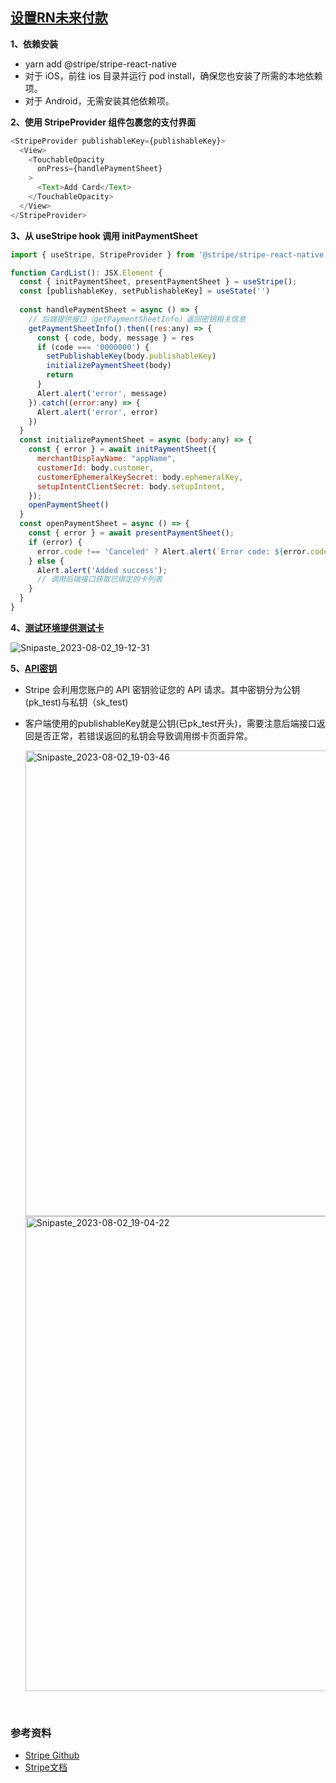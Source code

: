 ## [设置RN未来付款](https://stripe.com/docs/payments/save-and-reuse?platform=react-native&ui=payment-sheet#react-native-card-scanning)

**1、依赖安装**

* yarn add @stripe/stripe-react-native
* 对于 iOS，前往 ios 目录并运行 pod install，确保您也安装了所需的本地依赖项。
* 对于 Android，无需安装其他依赖项。

**2、使用 StripeProvider 组件包裹您的支付界面**
````javaScript
<StripeProvider publishableKey={publishableKey}>
  <View>
    <TouchableOpacity
      onPress={handlePaymentSheet}
    >
      <Text>Add Card</Text>
    </TouchableOpacity>
  </View>
</StripeProvider>
````
**3、从 useStripe hook 调用 initPaymentSheet**
````javaScript
import { useStripe, StripeProvider } from '@stripe/stripe-react-native';

function CardList(): JSX.Element {
  const { initPaymentSheet, presentPaymentSheet } = useStripe();
  const [publishableKey, setPublishableKey] = useState('')
  
  const handlePaymentSheet = async () => {
    // 后端提供接口（getPaymentSheetInfo）返回密钥相关信息
    getPaymentSheetInfo().then((res:any) => {
      const { code, body, message } = res
      if (code === '0000000') {
        setPublishableKey(body.publishableKey)
        initializePaymentSheet(body)
        return
      }
      Alert.alert('error', message)
    }).catch((error:any) => {
      Alert.alert('error', error)
    })
  }
  const initializePaymentSheet = async (body:any) => {
    const { error } = await initPaymentSheet({
      merchantDisplayName: "appName",
      customerId: body.customer,
      customerEphemeralKeySecret: body.ephemeralKey,
      setupIntentClientSecret: body.setupIntent,
    });
    openPaymentSheet()
  }
  const openPaymentSheet = async () => {
    const { error } = await presentPaymentSheet();
    if (error) {
      error.code !== 'Canceled' ? Alert.alert(`Error code: ${error.code}`, error.message) : ''
    } else {
      Alert.alert('Added success');
      // 调用后端接口获取已绑定的卡列表
    }
  }
}

````
**4、[测试环境提供测试卡](https://stripe.com/docs/testing?from_wecom=1)**

![Snipaste_2023-08-02_19-12-31](https://github.com/yang1212/collection-about/assets/17806205/71cc1699-f24f-48d1-805b-bd4835928080)


**5、[API密钥](https://stripe.com/docs/keys)**

* Stripe 会利用您账户的 API 密钥验证您的 API 请求。其中密钥分为公钥(pk_test)与私钥（sk_test)
* 客户端使用的publishableKey就是公钥(已pk_test开头)，需要注意后端接口返回是否正常，若错误返回的私钥会导致调用绑卡页面异常。

  <img width="745" alt="Snipaste_2023-08-02_19-03-46" src="https://github.com/yang1212/collection-about/assets/17806205/fac1cc16-efb9-41e5-ad8c-3b6eb2be016f">
  <img width="760" alt="Snipaste_2023-08-02_19-04-22" src="https://github.com/yang1212/collection-about/assets/17806205/0db7ce6e-6620-4777-94e7-5560c962b99c">


<br/>

### 参考资料
* [Stripe Github](https://github.com/stripe/stripe-react-native)
* [Stripe文档](https://stripe.com/docs/payments/save-and-reuse?platform=react-native&ui=payment-sheet#react-native-card-scanning)

<br/>